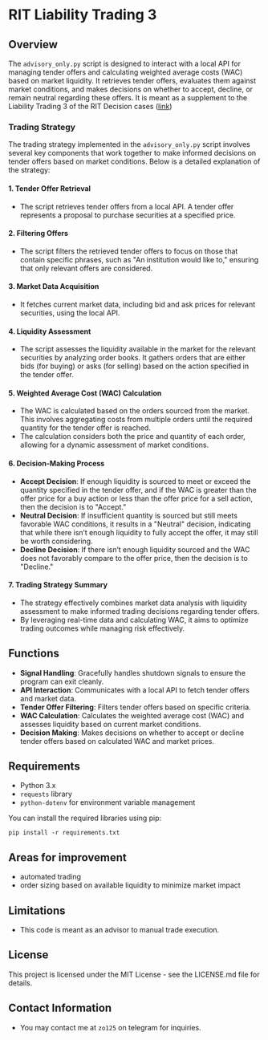# RIT Liability Trading 3

## Overview

The `advisory_only.py` script is designed to interact with a local API for managing tender offers and calculating weighted average costs (WAC) based on market liquidity. It retrieves tender offers, evaluates them against market conditions, and makes decisions on whether to accept, decline, or remain neutral regarding these offers. It is meant as a supplement to the Liability Trading 3 of the RIT Decision cases ([link](https://inside.rotman.utoronto.ca/financelab/rit-decision-cases/))


### Trading Strategy


The trading strategy implemented in the `advisory_only.py` script involves several key components that work together to make informed decisions on tender offers based on market conditions. Below is a detailed explanation of the strategy:

#### 1. **Tender Offer Retrieval**
   - The script retrieves tender offers from a local API. A tender offer represents a proposal to purchase securities at a specified price.

#### 2. **Filtering Offers**
   - The script filters the retrieved tender offers to focus on those that contain specific phrases, such as "An institution would like to," ensuring that only relevant offers are considered.

#### 3. **Market Data Acquisition**
   - It fetches current market data, including bid and ask prices for relevant securities, using the local API.

#### 4. **Liquidity Assessment**
   - The script assesses the liquidity available in the market for the relevant securities by analyzing order books. It gathers orders that are either bids (for buying) or asks (for selling) based on the action specified in the tender offer.

#### 5. **Weighted Average Cost (WAC) Calculation**
   - The WAC is calculated based on the orders sourced from the market. This involves aggregating costs from multiple orders until the required quantity for the tender offer is reached.
   - The calculation considers both the price and quantity of each order, allowing for a dynamic assessment of market conditions.

#### 6. **Decision-Making Process**
   - **Accept Decision**: If enough liquidity is sourced to meet or exceed the quantity specified in the tender offer, and if the WAC is greater than the offer price for a buy action or less than the offer price for a sell action, then the decision is to "Accept."
   - **Neutral Decision**: If insufficient quantity is sourced but still meets favorable WAC conditions, it results in a "Neutral" decision, indicating that while there isn’t enough liquidity to fully accept the offer, it may still be worth considering.
   - **Decline Decision**: If there isn’t enough liquidity sourced and the WAC does not favorably compare to the offer price, then the decision is to "Decline."

#### 7. **Trading Strategy Summary**
   - The strategy effectively combines market data analysis with liquidity assessment to make informed trading decisions regarding tender offers.
   - By leveraging real-time data and calculating WAC, it aims to optimize trading outcomes while managing risk effectively.
## Functions

- **Signal Handling**: Gracefully handles shutdown signals to ensure the program can exit cleanly.
- **API Interaction**: Communicates with a local API to fetch tender offers and market data.
- **Tender Offer Filtering**: Filters tender offers based on specific criteria.
- **WAC Calculation**: Calculates the weighted average cost (WAC) and assesses liquidity based on current market conditions.
- **Decision Making**: Makes decisions on whether to accept or decline tender offers based on calculated WAC and market prices.


## Requirements

- Python 3.x
- `requests` library
- `python-dotenv` for environment variable management

You can install the required libraries using pip:

`pip install -r requirements.txt`


## Areas for improvement
* automated trading
* order sizing based on available liquidity to minimize market impact

## Limitations
* This code is meant as an advisor to manual trade execution.

## License

This project is licensed under the MIT License - see the LICENSE.md file for details.

## Contact Information
* You may contact me at `zo125` on telegram for inquiries.
